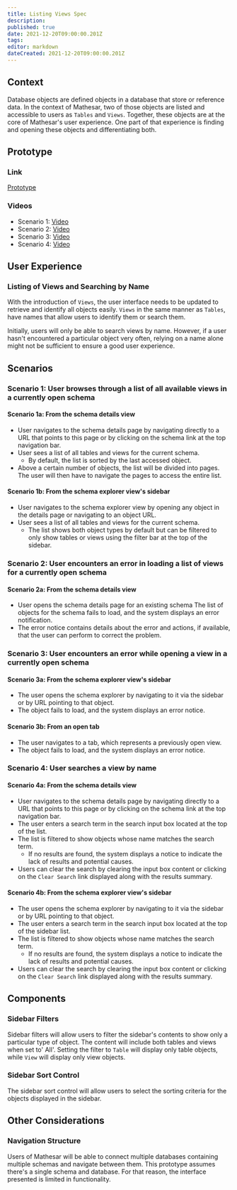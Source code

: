 ```yaml
---
title: Listing Views Spec
description: 
published: true
date: 2021-12-20T09:00:00.201Z
tags: 
editor: markdown
dateCreated: 2021-12-20T09:00:00.201Z
---
```


## Context

Database objects are defined objects in a database that store or reference data. In the context of Mathesar, two of those objects are listed and accessible to users as `Tables` and `Views`. Together, these objects are at the core of Mathesar's user experience. One part of that experience is finding and opening these objects and differentiating both.

## Prototype

### Link

[Prototype](https://mathesar-prototype.netlify.app/)

### Videos

- Scenario 1: [Video](https://www.loom.com/share/179070149f00419e9125bd8fba675aa4)
- Scenario 2: [Video](https://www.loom.com/share/e32500bc744246e5b926852231577fd7)
- Scenario 3: [Video](https://www.loom.com/share/d553e7edbb28481b8aed02b055270154)
- Scenario 4: [Video](https://www.loom.com/share/91a20c4770ef4439860425a1bcd84db6)

## User Experience

### Listing of Views and Searching by Name

With the introduction of `Views`, the user interface needs to be updated to retrieve and identify all objects easily. `Views` in the same manner as `Tables`, have names that allow users to identify them or search them.

Initially, users will only be able to search views by name. However, if a user hasn't encountered a particular object very often, relying on a name alone might not be sufficient to ensure a good user experience.

## Scenarios

### Scenario 1: User browses through a list of all available views in a currently open schema

#### Scenario 1a: From the schema details view

- User navigates to the schema details page by navigating directly to a URL that points to this page or by clicking on the schema link at the top navigation bar.
- User sees a list of all tables and views for the current schema.
  - By default, the list is sorted by the last accessed object.
- Above a certain number of objects, the list will be divided into pages. The user will then have to navigate the pages to access the entire list.

#### Scenario 1b: From the schema explorer view's sidebar

- User navigates to the schema explorer view by opening any object in the details page or navigating to an object URL.
- User sees a list of all tables and views for the current schema.
  - The list shows both object types by default but can be filtered to only show tables or views using the filter bar at the top of the sidebar.

### Scenario 2: User encounters an error in loading a list of views for a currently open schema

#### Scenario 2a: From the schema details view

- User opens the schema details page for an existing schema
The list of objects for the schema fails to load, and the system displays an error notification.
- The error notice contains details about the error and actions, if available, that the user can perform to correct the problem.

### Scenario 3: User encounters an error while opening a view in a currently open schema

#### Scenario 3a: From the schema explorer view's sidebar

- The user opens the schema explorer by navigating to it via the sidebar or by URL pointing to that object.
- The object fails to load, and the system displays an error notice.

#### Scenario 3b: From an open tab

- The user navigates to a tab, which represents a previously open view.
- The object fails to load, and the system displays an error notice.

### Scenario 4: User searches a view by name

#### Scenario 4a: From the schema details view

- User navigates to the schema details page by navigating directly to a URL that points to this page or by clicking on the schema link at the top navigation bar.
- The user enters a search term in the search input box located at the top of the list.
- The list is filtered to show objects whose name matches the search term.
  - If no results are found, the system displays a notice to indicate the lack of results and potential causes.
- Users can clear the search by clearing the input box content or clicking on the `Clear Search` link displayed along with the results summary.

#### Scenario 4b: From the schema explorer view's sidebar

- The user opens the schema explorer by navigating to it via the sidebar or by URL pointing to that object.
- The user enters a search term in the search input box located at the top of the sidebar list.
- The list is filtered to show objects whose name matches the search term.
  - If no results are found, the system displays a notice to indicate the lack of results and potential causes.
- Users can clear the search by clearing the input box content or clicking on the `Clear Search` link displayed along with the results summary.

## Components

### Sidebar Filters

Sidebar filters will allow users to filter the sidebar's contents to show only a particular type of object. The content will include both tables and views when set to' All'. Setting the filter to `Table` will display only table objects, while `View` will display only view objects.

### Sidebar Sort Control

The sidebar sort control will allow users to select the sorting criteria for the objects displayed in the sidebar.

## Other Considerations

### Navigation Structure

Users of Mathesar will be able to connect multiple databases containing multiple schemas and navigate between them. This prototype assumes there's a single schema and database. For that reason, the interface presented is limited in functionality.
